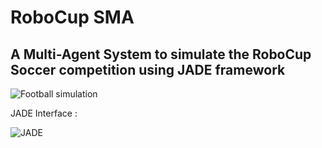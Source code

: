 # RoboCup SMA
## A Multi-Agent System to simulate the RoboCup Soccer competition using JADE framework


![Football simulation](https://user-images.githubusercontent.com/81382178/168497631-a6975ca7-1a07-4276-9087-ed074c0102c4.png)


JADE Interface : 

![JADE](https://user-images.githubusercontent.com/81382178/168497716-4e6928e4-507b-4369-9a83-eea820942e70.png)
